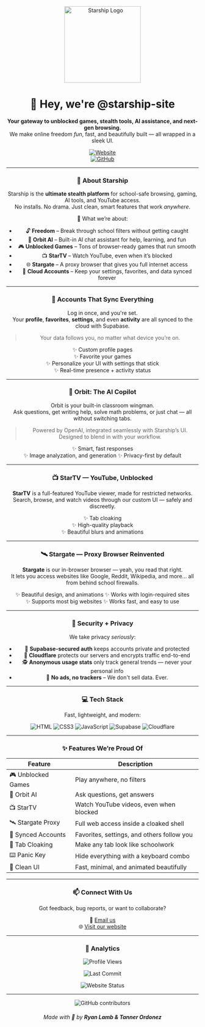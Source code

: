 <div align="center">

<img src="https://jbekjmsruiadbhaydlbt.supabase.co/storage/v1/object/public/avatars//Untitled%20design%20(4).png" alt="Starship Logo" width="200"/>

# 👋 Hey, we're @starship-site

**Your gateway to unblocked games, stealth tools, AI assistance, and next-gen browsing.**  
We make online freedom *fun*, fast, and beautifully built — all wrapped in a sleek UI.

[![Website](https://img.shields.io/badge/Visit%20Website-%F0%9F%8C%90%20starship--app.com-blueviolet?style=for-the-badge)](https://starship-app.com)  
[![GitHub](https://img.shields.io/badge/powered%20by-GitHub-black?style=for-the-badge&logo=github&logoColor=white)](https://github.com/starship-site)

---

### 🚀 About Starship

Starship is the **ultimate stealth platform** for school-safe browsing, gaming, AI tools, and YouTube access.  
No installs. No drama. Just clean, smart features that work *anywhere*.

🎯 What we’re about:
- 🔓 **Freedom** – Break through school filters without getting caught
- 🧠 **Orbit AI** – Built-in AI chat assistant for help, learning, and fun
- 🎮 **Unblocked Games** – Tons of browser-ready games that run smooth
- 📺 **StarTV** – Watch YouTube, even when it’s blocked
- 🌐 **Stargate** – A proxy browser that gives you full internet access
- 🔐 **Cloud Accounts** – Keep your settings, favorites, and data synced forever

---

### 👤 Accounts That Sync Everything

Log in once, and you're set.  
Your **profile**, **favorites**, **settings**, and even **activity** are all synced to the cloud with Supabase.

> Your data follows you, no matter what device you’re on.

✨ Custom profile pages  
✨ Favorite your games  
✨ Personalize your UI with settings that stick  
✨ Real-time presence + activity status 

---

### 🧠 Orbit: The AI Copilot

Orbit is your built-in classroom wingman.  
Ask questions, get writing help, solve math problems, or just chat — all without switching tabs.

> Powered by OpenAI, integrated seamlessly with Starship’s UI.  
> Designed to blend in with your workflow.

✨ Smart, fast responses  
✨ Image analyzation, and generation
✨ Privacy-first by default

---

### 📺 StarTV — YouTube, Unblocked

**StarTV** is a full-featured YouTube viewer, made for restricted networks.  
Search, browse, and watch videos through our custom UI — safely and discreetly.

✨ Tab cloaking  
✨ High-quality playback  
✨ Beautiful blurs and animations

---

### 🛰️ Stargate — Proxy Browser Reinvented

**Stargate** is our in-browser browser — yeah, you read that right.  
It lets you access websites like Google, Reddit, Wikipedia, and more... all from behind school firewalls.

✨ Beautiful design, and animations 
✨ Works with login-required sites  
✨ Supports most big websites
✨ Works fast, and easy to use

---

### 🔐 Security + Privacy

We take privacy *seriously*:

- 🔐 **Supabase-secured auth** keeps accounts private and protected
- 🧊 **Cloudflare** protects our servers and encrypts traffic end-to-end
- 🕵️ **Anonymous usage stats** only track general trends — never your personal info
- 🚫 **No ads, no trackers** – We don't sell data. Ever.

---

### 💻 Tech Stack

Fast, lightweight, and modern:

![HTML](https://img.shields.io/badge/HTML5-black?style=for-the-badge&logo=html5&logoColor=white)
![CSS3](https://img.shields.io/badge/CSS3-black?style=for-the-badge&logo=css3&logoColor=white)
![JavaScript](https://img.shields.io/badge/JavaScript-black?style=for-the-badge&logo=javascript&logoColor=white)
![Supabase](https://img.shields.io/badge/Supabase-3ECF8E?style=for-the-badge&logo=supabase&logoColor=white)
![Cloudflare](https://img.shields.io/badge/Cloudflare-F38020?style=for-the-badge&logo=cloudflare&logoColor=white)

---

### ✨ Features We’re Proud Of

| Feature               | Description |
|-----------------------|-------------|
| 🎮 Unblocked Games    | Play anywhere, no filters |
| 🧠 Orbit AI           | Ask questions, get answers |
| 📺 StarTV             | Watch YouTube videos, even when blocked |
| 🛰️ Stargate Proxy     | Full web access inside a cloaked shell |
| 👤 Synced Accounts    | Favorites, settings, and others follow you |
| 🧪 Tab Cloaking       | Make any tab look like schoolwork |
| ⌨️ Panic Key          | Hide everything with a keyboard combo |
| 🧼 Clean UI           | Fast, minimal, and animated beautifully |

---

### 📫 Connect With Us

Got feedback, bug reports, or want to collaborate?

📧 [Email us](mailto:support@starship-app.com)  
🌐 [Visit our website](https://starship-app.com)

---

### 👀 Analytics

![Profile Views](https://komarev.com/ghpvc/?username=starship-site&style=for-the-badge&color=AE54FF&label=PROFILE+VIEWS)

![Last Commit](https://img.shields.io/github/last-commit/starship-site/starship-site.github.io?style=for-the-badge&color=green)

![Website Status](https://img.shields.io/website?url=https://starship-app.com&style=for-the-badge)



---

![GitHub contributors](https://img.shields.io/github/contributors/starship-site/starship-site.github.io?style=for-the-badge&color=00bfff)

###### Made with 💖 by **Ryan Lamb & Tanner Ordonez**

</div>

<!---
This is the official organization README for @starship-site. You’re looking at the heart of a community project that keeps pushing boundaries in browser-based fun, stealth, and freedom.
--->
